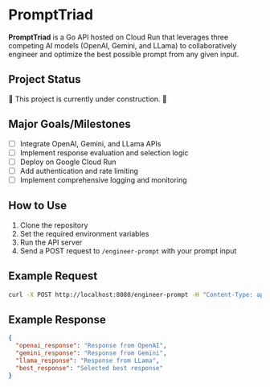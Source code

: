 # PromptTriad

**PromptTriad** is a Go API hosted on Cloud Run that leverages three competing AI models (OpenAI, Gemini, and LLama) to collaboratively engineer and optimize the best possible prompt from any given input.

## Project Status

🚧 This project is currently under construction. 🚧

## Major Goals/Milestones

- [ ] Integrate OpenAI, Gemini, and LLama APIs
- [ ] Implement response evaluation and selection logic
- [ ] Deploy on Google Cloud Run
- [ ] Add authentication and rate limiting
- [ ] Implement comprehensive logging and monitoring

## How to Use

1. Clone the repository
2. Set the required environment variables
3. Run the API server
4. Send a POST request to `/engineer-prompt` with your prompt input

## Example Request

```bash
curl -X POST http://localhost:8080/engineer-prompt -H "Content-Type: application/json" -d '{"input":"Your prompt here"}'
```

## Example Response

```json
{
  "openai_response": "Response from OpenAI",
  "gemini_response": "Response from Gemini",
  "llama_response": "Response from LLama",
  "best_response": "Selected best response"
}
```
